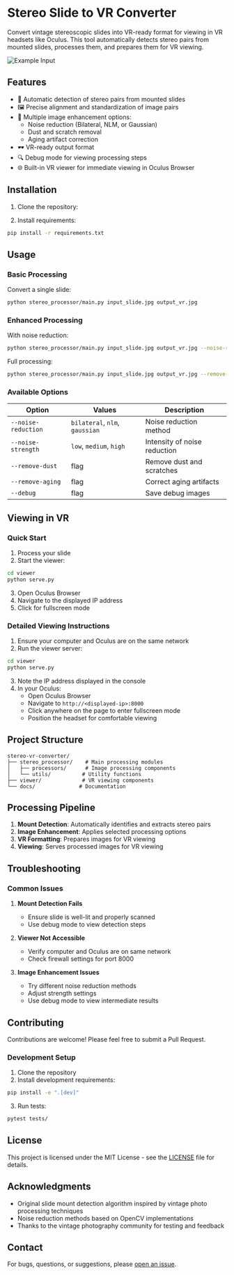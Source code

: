 # Stereo Slide to VR Converter

Convert vintage stereoscopic slides into VR-ready format for viewing in VR headsets like Oculus. This tool automatically detects stereo pairs from mounted slides, processes them, and prepares them for VR viewing.

![Example Input](input.jpeg)

## Features

- 🎯 Automatic detection of stereo pairs from mounted slides
- 🖼️ Precise alignment and standardization of image pairs
- 🔄 Multiple image enhancement options:
  - Noise reduction (Bilateral, NLM, or Gaussian)
  - Dust and scratch removal
  - Aging artifact correction
- 🕶️ VR-ready output format
- 🔍 Debug mode for viewing processing steps
- 🌐 Built-in VR viewer for immediate viewing in Oculus Browser

## Installation

1. Clone the repository:


2. Install requirements:
```bash
pip install -r requirements.txt
```

## Usage

### Basic Processing

Convert a single slide:
```bash
python stereo_processor/main.py input_slide.jpg output_vr.jpg
```

### Enhanced Processing

With noise reduction:
```bash
python stereo_processor/main.py input_slide.jpg output_vr.jpg --noise-reduction bilateral --noise-strength medium
```

Full processing:
```bash
python stereo_processor/main.py input_slide.jpg output_vr.jpg --remove-dust --remove-aging --noise-reduction bilateral
```

### Available Options

| Option | Values | Description |
|--------|--------|-------------|
| `--noise-reduction` | `bilateral`, `nlm`, `gaussian` | Noise reduction method |
| `--noise-strength` | `low`, `medium`, `high` | Intensity of noise reduction |
| `--remove-dust` | flag | Remove dust and scratches |
| `--remove-aging` | flag | Correct aging artifacts |
| `--debug` | flag | Save debug images |

## Viewing in VR

### Quick Start
1. Process your slide
2. Start the viewer:
```bash
cd viewer
python serve.py
```
3. Open Oculus Browser
4. Navigate to the displayed IP address
5. Click for fullscreen mode

### Detailed Viewing Instructions

1. Ensure your computer and Oculus are on the same network
2. Run the viewer server:
```bash
cd viewer
python serve.py
```
3. Note the IP address displayed in the console
4. In your Oculus:
   - Open Oculus Browser
   - Navigate to `http://<displayed-ip>:8000`
   - Click anywhere on the page to enter fullscreen mode
   - Position the headset for comfortable viewing

## Project Structure

```
stereo-vr-converter/
├── stereo_processor/    # Main processing modules
│   ├── processors/      # Image processing components
│   └── utils/          # Utility functions
├── viewer/             # VR viewing components
└── docs/              # Documentation
```

## Processing Pipeline

1. **Mount Detection**: Automatically identifies and extracts stereo pairs
2. **Image Enhancement**: Applies selected processing options
3. **VR Formatting**: Prepares images for VR viewing
4. **Viewing**: Serves processed images for VR viewing

## Troubleshooting

### Common Issues

1. **Mount Detection Fails**
   - Ensure slide is well-lit and properly scanned
   - Use debug mode to view detection steps

2. **Viewer Not Accessible**
   - Verify computer and Oculus are on same network
   - Check firewall settings for port 8000

3. **Image Enhancement Issues**
   - Try different noise reduction methods
   - Adjust strength settings
   - Use debug mode to view intermediate results

## Contributing

Contributions are welcome! Please feel free to submit a Pull Request.

### Development Setup

1. Clone the repository
2. Install development requirements:
```bash
pip install -e ".[dev]"
```
3. Run tests:
```bash
pytest tests/
```

## License

This project is licensed under the MIT License - see the [LICENSE](LICENSE) file for details.

## Acknowledgments

- Original slide mount detection algorithm inspired by vintage photo processing techniques
- Noise reduction methods based on OpenCV implementations
- Thanks to the vintage photography community for testing and feedback

## Contact

For bugs, questions, or suggestions, please [open an issue](https://github.com/yourusername/stereo-vr-converter/issues).
